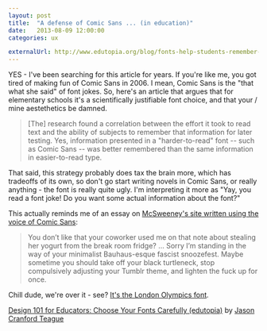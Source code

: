 ```yaml
---
layout: post
title:  "A defense of Comic Sans ... (in education)"
date:   2013-08-09 12:00:00
categories: ux

externalUrl: http://www.edutopia.org/blog/fonts-help-students-remember-read-jason-cranford-teague
---
```


YES - I've been searching for this article for years.  If you're like me, you got tired of making fun of Comic Sans in 2006.  I mean, Comic Sans is the "that what she said" of font jokes.  So, here's an article that argues that for elementary schools it's a scientifically justifiable font choice, and that your / mine aestethetics be damned.

> [The] research found a correlation between the effort it took to read text and the ability of subjects to remember that information for later testing. Yes, information presented in a "harder-to-read" font -- such as Comic Sans -- was better remembered than the same information in easier-to-read type.

That said, this strategy probably does tax the brain more, which has tradeoffs of its own, so don't go start writing novels in Comic Sans, or really anything - the font is really quite ugly.  I'm interpreting it more as "Yay, you read a font joke! Do you want some actual information about the font?"

This actually reminds me of an essay on [McSweeney's site written using the voice of Comic Sans](http://www.mcsweeneys.net/articles/im-comic-sans-asshole):

> You don’t like that your coworker used me on that note about stealing her yogurt from the break room fridge? ... Sorry I’m standing in the way of your minimalist Bauhaus-esque fascist snoozefest. Maybe sometime you should take off your black turtleneck, stop compulsively adjusting your Tumblr theme, and lighten the fuck up for once.

Chill dude, we're over it - see? [It's the London Olympics font](http://www.fastcodesign.com/1665318/the-8-worst-fonts-in-the-world).

[Design 101 for Educators: Choose Your Fonts Carefully (edutopia)](http://www.edutopia.org/blog/fonts-help-students-remember-read-jason-cranford-teague) by [Jason Cranford Teague](http://twitter.com/jasonspeaking/)